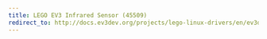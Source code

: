 ```yaml
---
title: LEGO EV3 Infrared Sensor (45509)
redirect_to: http://docs.ev3dev.org/projects/lego-linux-drivers/en/ev3dev-jessie/sensor_data.html#lego-ev3-ir
---
```


